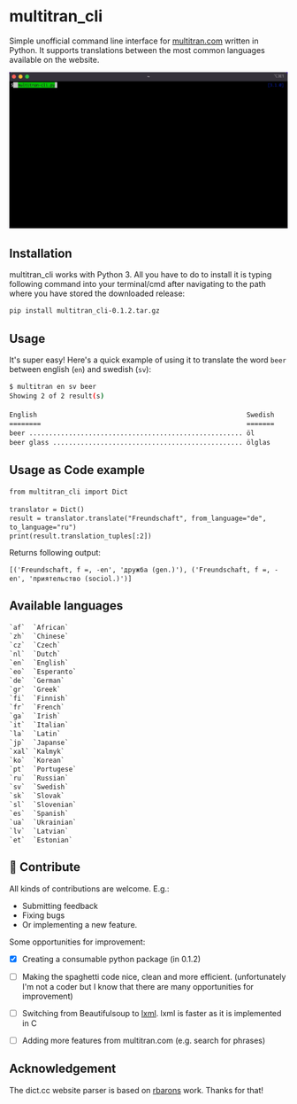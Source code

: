 multitran_cli
=============
Simple unofficial command line interface for [multitran.com](https://www.multitran.com) written in Python. It supports translations between the most common languages available on the website.


![multitran_cli usage](media/multitran_cli.gif)



Installation
------------

multitran_cli works with Python 3. 
All you have to do to install it is typing following command into your terminal/cmd after navigating to the path where you have stored the downloaded release:

```bash
pip install multitran_cli-0.1.2.tar.gz
```

Usage
-----

It's super easy! Here's a quick example of using it to translate the word `beer` between english (`en`) and swedish (`sv`):

```bash
$ multitran en sv beer
Showing 2 of 2 result(s)

English                                                     Swedish
========                                                    =======
beer ...................................................... öl
beer glass ................................................ ölglas
```

Usage as Code example
------------

```
from multitran_cli import Dict

translator = Dict()
result = translator.translate("Freundschaft", from_language="de", to_language="ru")
print(result.translation_tuples[:2])
```
Returns following output:
```
[('Freundschaft, f =, -en', 'дружба (gen.)'), ('Freundschaft, f =, -en', 'приятельство (sociol.)')]
```

Available languages
------------
```
`af`  `African` 
`zh`  `Chinese` 
`cz`  `Czech` 
`nl`  `Dutch` 
`en`  `English` 
`eo`  `Esperanto` 
`de`  `German` 
`gr`  `Greek` 
`fi`  `Finnish` 
`fr`  `French` 
`ga`  `Irish` 
`it`  `Italian` 
`la`  `Latin` 
`jp`  `Japanse` 
`xal` `Kalmyk` 
`ko`  `Korean` 
`pt`  `Portugese` 
`ru`  `Russian` 
`sv`  `Swedish` 
`sk`  `Slovak` 
`sl`  `Slovenian` 
`es`  `Spanish` 
`ua`  `Ukrainian` 
`lv`  `Latvian` 
`et`  `Estonian` 
```

🤝 Contribute
------------
All kinds of contributions are welcome. E.g.:

- Submitting feedback
- Fixing bugs
- Or implementing a new feature.

Some opportunities for improvement:
- [x] Creating a consumable python package (in 0.1.2)
- [ ] Making the spaghetti code nice, clean and more efficient. (unfortunately I'm not a coder but I know that there are many opportunities for improvement)
- [ ] Switching from Beautifulsoup to [lxml](https://lxml.de/). lxml is faster as it is implemented in C
- [ ] Adding more features from multitran.com (e.g. search for phrases)



Acknowledgement
-------
The dict.cc website parser is based on [rbarons](https://github.com/rbaron/dict.cc.py) work. Thanks for that!


